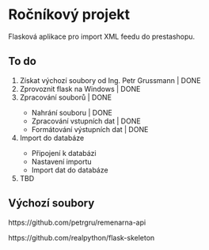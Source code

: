 <h1>Ročníkový projekt</h1>
<p>Flasková aplikace pro import XML feedu do prestashopu.</p>
<h2>To do</h2>
<ol>
  <li>Získat výchozí soubory od Ing. Petr Grussmann | DONE</li>
  <li>Zprovoznit flask na Windows | DONE</li>
  <li>Zpracování souborů | DONE</li>
  <ul>
    <li>Nahrání souboru | DONE</li>
    <li>Zpracování vstupních dat | DONE</li>
    <li>Formátování výstupních dat | DONE</li>
  </ul>
  <li>Import do databáze</li>
  <ul>
    <li>Připojení k databázi</li>
    <li>Nastavení importu</li>
    <li>Import dat do databáze</li>
  </ul>
  <li>TBD</li>
</ol>
<h2>Výchozí soubory</h2>
<p>https://github.com/petrgru/remenarna-api</p>
<p>https://github.com/realpython/flask-skeleton</p>

